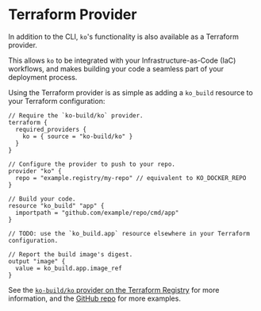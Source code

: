 # Terraform Provider

In addition to the CLI, `ko`'s functionality is also available as a Terraform provider.

This allows `ko` to be integrated with your Infrastructure-as-Code (IaC) workflows, and makes building your code a seamless part of your deployment process.

Using the Terraform provider is as simple as adding a `ko_build` resource to your Terraform configuration:

```hcl
// Require the `ko-build/ko` provider.
terraform {
  required_providers {
    ko = { source = "ko-build/ko" }
  }
}

// Configure the provider to push to your repo.
provider "ko" {
  repo = "example.registry/my-repo" // equivalent to KO_DOCKER_REPO
}

// Build your code.
resource "ko_build" "app" {
  importpath = "github.com/example/repo/cmd/app"
}

// TODO: use the `ko_build.app` resource elsewhere in your Terraform configuration.

// Report the build image's digest.
output "image" {
  value = ko_build.app.image_ref
}
```

See the [`ko-build/ko` provider on the Terraform Registry](https://registry.terraform.io/providers/ko-build/ko/latest) for more information, and the [GitHub repo](https://github.com/ko-build/terraform-provider-ko) for more examples.
